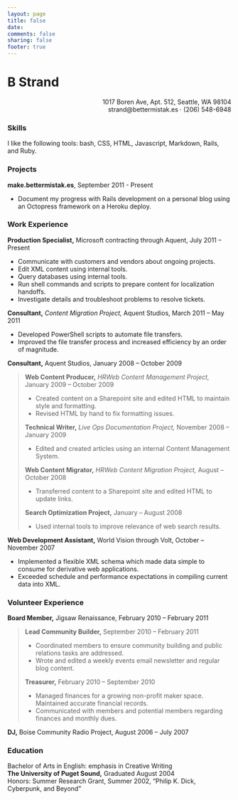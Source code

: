 ```yaml
---
layout: page
title: false
date:
comments: false
sharing: false
footer: true
---
```

# B Strand #
<p align="right">1017 Boren Ave, Apt. 512, Seattle, WA 98104<br/>
strand@bettermistak.es · (206) 548-6948</p>

### Skills ###

I like the following tools: bash, CSS, HTML, Javascript, Markdown, Rails, and Ruby.

### Projects ###

**make.bettermistak.es**, September 2011 - Present

* Document my progress with Rails development on a personal blog using an Octopress framework on a Heroku deploy.

### Work Experience ###

**Production Specialist,** Microsoft contracting through Aquent, July 2011 – Present  

* Communicate with customers and vendors about ongoing projects.
* Edit XML content using internal tools.
* Query databases using internal tools.
* Run shell commands and scripts to prepare content for localization handoffs.
* Investigate details and troubleshoot problems to resolve tickets.

**Consultant,** _Content Migration Project,_ Aquent Studios, March 2011 – May 2011

* Developed PowerShell scripts to automate file transfers. 
* Improved the file transfer process and increased efficiency by an order of magnitude.  
  
**Consultant,** Aquent Studios, January 2008 – October 2009
      
> **Web Content Producer,** _HRWeb Content Management Project,_ January 2009 – October 2009
>
> *	Created content on a Sharepoint site and edited HTML to maintain style and formatting.
> * Revised HTML by hand to fix formatting issues.	   
> 
> **Technical Writer,** _Live Ops Documentation Project,_ November 2008 – January 2009
> 
> * Edited and created articles using an internal Content Management System.
> 
> **Web Content Migrator,** _HRWeb Content Migration Project,_ August – October 2008
> 
> * Transferred content to a Sharepoint site and edited HTML to update links.
> 
> **Search Optimization Project,** January – August 2008
>
> * Used internal tools to improve relevance of web search results.

**Web Development Assistant,** World Vision through Volt, October – November 2007

* Implemented a flexible XML schema which made data simple to consume for derivative web applications.
* Exceeded schedule and performance expectations in compiling current data into XML.

### Volunteer Experience ###

**Board Member,** Jigsaw Renaissance, February 2010 – February 2011  
> **Lead Community Builder,** September 2010 – February 2011  
>  
> *	Coordinated members to ensure community building and public relations tasks are addressed.  
> *	Wrote and edited a weekly events email newsletter and regular blog content.  
>  
> **Treasurer,** February 2010 – September 2010  
>  
> *	Managed finances for a growing non-profit maker space. Maintained accurate financial records.  
> *	Communicated with members and potential members regarding finances and monthly dues.  
>  

**DJ,** Boise Community Radio Project, August 2006 – July 2007

### Education ###

Bachelor of Arts in English: emphasis in Creative Writing  
**The University of Puget Sound,** Graduated August 2004  
Honors: Summer Research Grant, Summer 2002, “Philip K. Dick, Cyberpunk, and Beyond”
